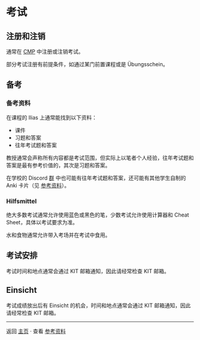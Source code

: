 # 考试

## 注册和注销

通常在 [CMP](入学.md#cmp) 中注册或注销考试。

部分考试注册有前提条件，如通过某门前置课程或是 Übungsschein。

## 备考

### 备考资料

在课程的 Ilias 上通常能找到以下资料：

- 课件
- 习题和答案
- 往年考试题和答案

教授通常会声称所有内容都是考试范围，但实际上以笔者个人经验，往年考试题和答案是最有参考价值的，其次是习题和答案。

在学校的 Discord [群](https://discord.gg/jMmYM5b3jT) 中也可能有往年考试题和答案，还可能有其他学生自制的 Anki 卡片（见 [参考资料](References.md)）。

### Hilfsmittel

绝大多数考试通常允许使用蓝色或黑色的笔，少数考试允许使用计算器和 Cheat Sheet，具体以考试要求为准。

水和食物通常允许带入考场并在考试中食用。

## 考试安排

考试时间和地点通常会通过 KIT 邮箱通知，因此请经常检查 KIT 邮箱。

## Einsicht

考试成绩放出后有 Einsicht 的机会，时间和地点通常会通过 KIT 邮箱通知，因此请经常检查 KIT 邮箱。

---

返回 [主页](README.md) · 查看 [参考资料](References.md)
